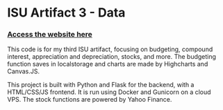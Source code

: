 # ISU Artifact 3 - Data

### [Access the website here](https://isu-artifact-3.ryanidk.com/)

This code is for my third ISU artifact, focusing on budgeting, compound interest, appreciation and depreciation, stocks, and more. The budgeting function saves in localstorage and charts are made by Highcharts and Canvas.JS.

This project is built with Python and Flask for the backend, with a HTML/CSS/JS frontend. It is run using Docker and Gunicorn on a cloud VPS. The stock functions are powered by Yahoo Finance.

